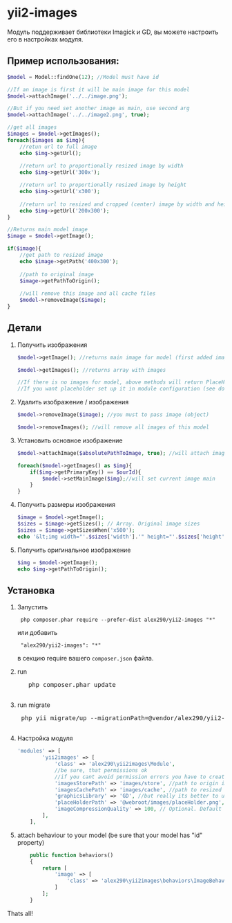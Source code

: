 yii2-images
===========

Модуль поддерживает библиотеки Imagick и GD, вы можете настроить его в настройках модуля.


Пример использования:
-------------

```php
$model = Model::findOne(12); //Model must have id

//If an image is first it will be main image for this model
$model->attachImage('../../image.png');

//But if you need set another image as main, use second arg
$model->attachImage('../../image2.png', true);

//get all images
$images = $model->getImages();
foreach($images as $img){
    //retun url to full image
    echo $img->getUrl();
    
    //return url to proportionally resized image by width
    echo $img->getUrl('300x');

    //return url to proportionally resized image by height
    echo $img->getUrl('x300');
    
    //return url to resized and cropped (center) image by width and height
    echo $img->getUrl('200x300');
}

//Returns main model image
$image = $model->getImage();

if($image){
    //get path to resized image 
    echo $image->getPath('400x300');
    
    //path to original image
    $image->getPathToOrigin();
    
    //will remove this image and all cache files
    $model->removeImage($image);
}

```

Детали
-------------
1. Получить изображения
    ```php
    $model->getImage(); //returns main image for model (first added image or setted as main)
    
    $model->getImages(); //returns array with images
    
    //If there is no images for model, above methods will return PlaceHolder images or null
    //If you want placeholder set up it in module configuration (see documentation)
    
    ```
2. Удалить изображение / изображения
    ```php
    $model->removeImage($image); //you must to pass image (object)
    
    $model->removeImages(); //will remove all images of this model
    ```

3. Установить основное изображение
    ```php
    $model->attachImage($absolutePathToImage, true); //will attach image and make it main
    
    foreach($model->getImages() as $img){
        if($img->getPrimaryKey() == $ourId){
            $model->setMainImage($img);//will set current image main
        }
    }
    ```

4. Получить размеры изображения
    ```php
    $image = $model->getImage();
    $sizes = $image->getSizes(); // Array. Original image sizes
    $sizes = $image->getSizesWhen('x500');
    echo '&lt;img width="'.$sizes['width'].'" height="'.$sizes['height'].'" src="'.$image->getUrl('x500').'" />';
    ```

5. Получить оригинальное изображение
    ```php
    $img = $model->getImage();
    echo $img->getPathToOrigin();
    ```


Установка
-------------
1. Запустить

        php composer.phar require --prefer-dist alex290/yii2-images "*"

    или добавить

	    "alex290/yii2-images": "*"

    в секцию require вашего `composer.json` файла.

2. run 
    <pre>
      php composer.phar update
    </pre>

3. run migrate
    <pre>
    php yii migrate/up --migrationPath=@vendor/alex290/yii2-images/migrations
    </pre>

4. Настройка модуля
    ```php
    'modules' => [
            'yii2images' => [
                'class' => 'alex290\yii2images\Module',
                //be sure, that permissions ok 
                //if you cant avoid permission errors you have to create "images" folder in web root manually and set 777 permissions
                'imagesStorePath' => 'images/store', //path to origin images
                'imagesCachePath' => 'images/cache', //path to resized copies
                'graphicsLibrary' => 'GD', //but really its better to use 'Imagick' 
                'placeHolderPath' => '@webroot/images/placeHolder.png', // if you want to get placeholder when image not exists, string will be processed by Yii::getAlias
                'imageCompressionQuality' => 100, // Optional. Default value is 85.
            ],
        ],
    ```

5. attach behaviour to your model (be sure that your model has "id" property)
    ```php
        public function behaviors()
        {
            return [
                'image' => [
                    'class' => 'alex290\yii2images\behaviors\ImageBehave',
                ]
            ];
        }
    ```

Thats all!


